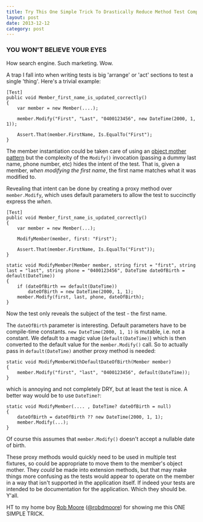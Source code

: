 ```yaml
---
title: Try This One Simple Trick To Drastically Reduce Method Test Complexity And Reveal Intent Using Default Arguments
layout: post
date: 2013-12-12
category: post
---
```


### YOU WON'T BELIEVE YOUR EYES

How search engine. Such marketing. Wow.

A trap I fall into when writing tests is big 'arrange' or 'act' sections to test a single 'thing'. Here's a trivial example:

	[Test]
	public void Member_first_name_is_updated_correctly()
	{
		var member = new Member(....);

		member.Modify("First", "Last", "0400123456", new DateTime(2000, 1, 1));

		Assert.That(member.FirstName, Is.EqualTo("First");
	}

The member instantiation could be taken care of using an [object mother pattern](http://martinfowler.com/bliki/ObjectMother.html) but the complexity of the `Modify()` invocation (passing a dummy last name, phone number, etc) hides the intent of the test. That is, given a member, *when modifying the first name*, the first name matches what it was modified to.

Revealing that intent can be done by creating a proxy method over `member.Modify`, which uses default parameters to allow the test to succinctly express the *when*.

	[Test]
	public void Member_first_name_is_updated_correctly()
	{
		var member = new Member(...);

		ModifyMember(member, first: "First");

		Assert.That(member.FirstName, Is.EqualTo("First"));
	}

	static void ModifyMember(Member member, string first = "first", string last = "last", string phone = "0400123456", DateTime dateOfBirth = default(DateTime))
	{
		if (dateOfBirth == default(DateTime))
			dateOfBirth = new DateTime(2000, 1, 1);
		member.Modify(first, last, phone, dateOfBirth);
	}

Now the test only reveals the subject of the test - the first name.

The `dateOfBirth` parameter is interesting. Default parameters have to be compile-time constants. `new DateTime(2000, 1, 1)` is mutable, i.e. not a constant. We default to a magic value (`default(DateTime)`) which is then converted to the default value for the `member.Modify()` call. So to actually pass in `default(DateTime)` another proxy method is needed:

	static void ModifyMemberWithDefaultDateOfBirth(Member member) 
	{
		member.Modify("first", "last", "0400123456", default(DateTime));
	}

which is annoying and not completely DRY, but at least the test is nice. A better way would be to use `DateTime?`:

	static void ModifyMember(.... , DateTime? dateOfBirth = null)
	{
		dateOfBirth = dateOfBirth ?? new DateTime(2000, 1, 1);
		member.Modify(...);
	}

Of course this assumes that `member.Modify()` doesn't accept a nullable date of birth.

These proxy methods would quickly need to be used in multiple test fixtures, so could be appropriate to move them to the member's object mother. They _could_ be made into extension methods, but that may make things more confusing as the tests would appear to operate on the member in a way that isn't supported in the application itself. If indeed your tests are intended to be documentation for the application. Which they should be. Y'all.

HT to my home boy [Rob Moore](http://robdmoore.id.au/) ([@robdmoore](https://twitter.com/robdmoore)) for showing me this ONE SIMPLE TRICK.


